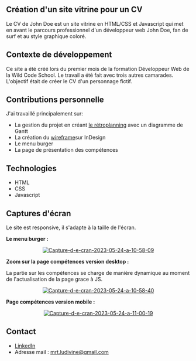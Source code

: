 Création d'un site vitrine pour un CV
----------------------------------------

Le CV de John Doe est un site vitrine en HTML/CSS et Javascript qui met en avant le parcours professionnel d'un développeur web John Doe, fan de surf et au style graphique coloré. 

Contexte de développement
--------------------------------------

Ce site a été créé lors du premier mois de la formation Développeur Web de la Wild Code School. Le travail a été fait avec trois autres camarades. L'objectif était de créer le CV d'un personnage fictif.

Contributions personnelle
--------------------------------------
J'ai travaillé principalement sur:

* La gestion du projet en créant [le rétroplanning](https://docs.google.com/spreadsheets/d/1gv1YaWfi_jvm7euFOJNlzI2g8qA3fNnyZz18f2Bf6Vg/edit?usp=sharing) avec un diagramme de Gantt
* La création du [wireframe](https://drive.google.com/file/d/1uzKqHaom3o4P_vGXoqMsp7InGiOWZwEG/view?usp=sharing)sur InDesign
* Le menu burger
* La page de présentation des compétences

Technologies
--------------------------------------
* HTML
* CSS
* Javascript

Captures d'écran
----------------------------------
Le site est responsive, il s'adapte à la taille de l'écran.

**Le menu burger :**

<p align="center">
<a href="https://ibb.co/LpJLzgt"><img src="https://i.ibb.co/WKPbWzy/Capture-d-e-cran-2023-05-24-a-10-58-09.png" alt="Capture-d-e-cran-2023-05-24-a-10-58-09" border="0"></a>
</p>

**Zoom sur la page compétences version desktop :**

La partie sur les compétences se charge de manière dynamique au moment de l'actualisation de la page grace à JS.

<p align="center">
<a href="https://ibb.co/MDJQd01"><img src="https://i.ibb.co/XZGMHR5/Capture-d-e-cran-2023-05-24-a-10-58-40.png" alt="Capture-d-e-cran-2023-05-24-a-10-58-40" border="0"></a>
</p>

**Page compétences version mobile :**

<p align="center">
<a href="https://ibb.co/3vsgHLV"><img src="https://i.ibb.co/zF5qw0C/Capture-d-e-cran-2023-05-24-a-11-00-19.png" alt="Capture-d-e-cran-2023-05-24-a-11-00-19" border="0"></a>
</p>

Contact
------------------------------------
* [LinkedIn](https://www.linkedin.com/in/ludivine-martel-549a56140/)
* Adresse mail : mrt.ludivine@gmail.com
